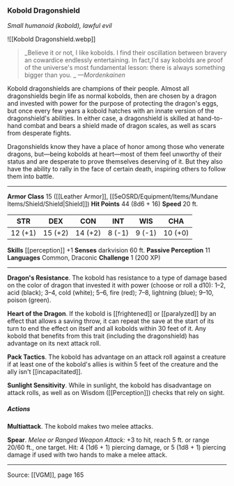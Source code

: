 ### Kobold Dragonshield
_Small humanoid (kobold), lawful evil_

![[Kobold Dragonshield.webp]]

> _Believe it or not, I like kobolds. I find their oscillation between bravery an cowardice endlessly entertaining. In fact,I'd say kobolds are proof of the universe's most fundamental lesson: there is always something bigger than you.
_
> _—Mordenkainen_

Kobold dragonshields are champions of their people. Almost all dragonshields begin life as normal kobolds, then are chosen by a dragon and invested with power for the purpose of protecting the dragon's eggs, but once every few years a kobold hatches with an innate version of the dragonshield's abilities. In either case, a dragonshield is skilled at hand-to-hand combat and bears a shield made of dragon scales, as well as scars from desperate fights.

Dragonshields know they have a place of honor among those who venerate dragons, but—being kobolds at heart—most of them feel unworthy of their status and are desperate to prove themselves deserving of it. But they also have the ability to rally in the face of certain death, inspiring others to follow them into battle.



---

**Armor Class** 15 ([[Leather Armor]], [[5eOSRD/Equipment/Items/Mundane Items/Shield/Shield|Shield]])
**Hit Points** 44 (8d6 + 16)
**Speed** 20 ft.

| STR     | DEX     | CON     | INT     | WIS     | CHA     |
|---------|---------|---------|---------|---------|---------|
| 12 (+1) | 15 (+2) | 14 (+2) | 8 (-1) | 9 (-1) | 10 (+0) |

**Skills** [[perception]] +1
**Senses** darkvision 60 ft.
**Passive Perception** 11
**Languages** Common, Draconic
**Challenge** 1 (200 XP)

---

**Dragon's Resistance**. The kobold has resistance to a type of damage based on the color of dragon that invested it with power (choose or roll a d10): 1–2, acid (black); 3–4, cold (white); 5–6, fire (red); 7–8, lightning (blue); 9–10, poison (green).

**Heart of the Dragon**. If the kobold is [[frightened]] or [[paralyzed]] by an effect that allows a saving throw, it can repeat the save at the start of its turn to end the effect on itself and all kobolds within 30 feet of it. Any kobold that benefits from this trait (including the dragonshield) has advantage on its next attack roll.

**Pack Tactics**. The kobold has advantage on an attack roll against a creature if at least one of the kobold's allies is within 5 feet of the creature and the ally isn't [[incapacitated]].

**Sunlight Sensitivity**. While in sunlight, the kobold has disadvantage on attack rolls, as well as on Wisdom ([[Perception]]) checks that rely on sight.

##### Actions
**Multiattack**. The kobold makes two melee attacks.

**Spear**. _Melee or Ranged Weapon Attack:_ +3 to hit, reach 5 ft. or range 20/60 ft., one target. Hit: 4 (1d6 + 1) piercing damage, or 5 (1d8 + 1) piercing damage if used with two hands to make a melee attack.


---

Source: [[VGM]], page 165